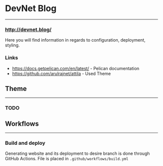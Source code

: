 # DevNet Blog

---

### **http://devnet.blog/**

Here you will find information in regards to configuration, deployment, styling.

### Links

- https://docs.getpelican.com/en/latest/ - Pelican documentation
- https://github.com/arulrajnet/attila - Used Theme

## Theme

---


### TODO


## Workflows

---

### Build and deploy

Generating website and its deployment to desire branch is done through GitHub Actions. File is placed in `.github/workflows/build.yml`